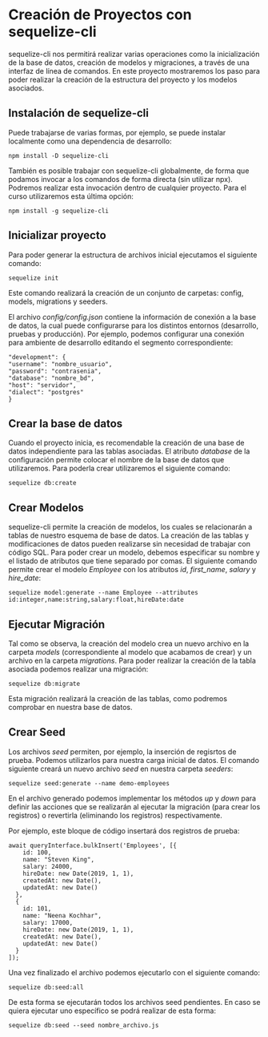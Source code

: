 # Creación de Proyectos con sequelize-cli

sequelize-cli nos permitirá realizar varias operaciones como la inicialización de la base de datos, creación de modelos y migraciones, a través de una interfaz de línea de comandos. En este proyecto mostraremos los paso para poder realizar la creación de la estructura del proyecto y los modelos asociados.

## Instalación de sequelize-cli

Puede trabajarse de varias formas, por ejemplo, se puede instalar localmente como una dependencia de desarrollo:

    npm install -D sequelize-cli

También es posible trabajar con sequelize-cli globalmente, de forma que podamos invocar a los comandos de forma directa (sin utilizar npx). Podremos realizar esta invocación dentro de cualquier proyecto. Para el curso utilizaremos esta última opción:

    npm install -g sequelize-cli


## Inicializar proyecto

Para poder generar la estructura de archivos inicial ejecutamos el siguiente comando:

    sequelize init

Este comando realizará la creación de un conjunto de carpetas: config, models, migrations y seeders.

El archivo *config/config.json* contiene la información de conexión a la base de datos, la cual puede configurarse para los distintos entornos (desarrollo, pruebas y producción). Por ejemplo, podemos configurar una conexión para ambiente de desarrollo editando el segmento correspondiente:

    "development": {
    "username": "nombre_usuario",
    "password": "contrasenia",
    "database": "nombre_bd",
    "host": "servidor",
    "dialect": "postgres"
    }

## Crear la base de datos

Cuando el proyecto inicia, es recomendable la creación de una base de datos independiente para las tablas asociadas. El atributo *database* de la configuración permite colocar el nombre de la base de datos que utilizaremos. Para poderla crear utilizaremos el siguiente comando:

    sequelize db:create

## Crear Modelos

sequelize-cli permite la creación de modelos, los cuales se relacionarán a tablas de nuestro esquema de base de datos. La creación de las tablas y modificaciones de datos pueden realizarse sin necesidad de trabajar con código SQL. Para poder crear un modelo, debemos especificar su nombre y el listado de atributos que tiene separado por comas. El siguiente comando permite crear el modelo *Employee* con los atributos *id*, *first_name*, *salary* y *hire_date*:

    sequelize model:generate --name Employee --attributes id:integer,name:string,salary:float,hireDate:date

## Ejecutar Migración

Tal como se observa, la creación del modelo crea un nuevo archivo en la carpeta *models* (correspondiente al modelo que acabamos de crear) y un archivo en la carpeta *migrations*. Para poder realizar la creación de la tabla asociada podemos realizar una migración:

    sequelize db:migrate

Esta migración realizará la creación de las tablas, como podremos comprobar en nuestra base de datos.

## Crear Seed

Los archivos *seed* permiten, por ejemplo, la inserción de regisrtos de prueba. Podemos utilizarlos para nuestra carga inicial de datos. El comando siguiente creará un nuevo archivo *seed* en nuestra carpeta *seeders*:

    sequelize seed:generate --name demo-employees

En el archivo generado podemos implementar los métodos *up* y *down* para definir las acciones que se realizarán al ejecutar la migración (para crear los registros) o revertirla (eliminando los registros) respectivamente.

Por ejemplo, este bloque de código insertará dos registros de prueba:

    await queryInterface.bulkInsert('Employees', [{
        id: 100,
        name: "Steven King",
        salary: 24000,
        hireDate: new Date(2019, 1, 1),
        createdAt: new Date(),
        updatedAt: new Date()
      },
      {
        id: 101,
        name: "Neena Kochhar",
        salary: 17000,
        hireDate: new Date(2019, 1, 1),
        createdAt: new Date(),
        updatedAt: new Date()
      }
    ]);

Una vez finalizado el archivo podemos ejecutarlo con el siguiente comando:

    sequelize db:seed:all

De esta forma se ejecutarán todos los archivos seed pendientes. En caso se quiera ejecutar uno específico se podrá realizar de esta forma:

    sequelize db:seed --seed nombre_archivo.js
